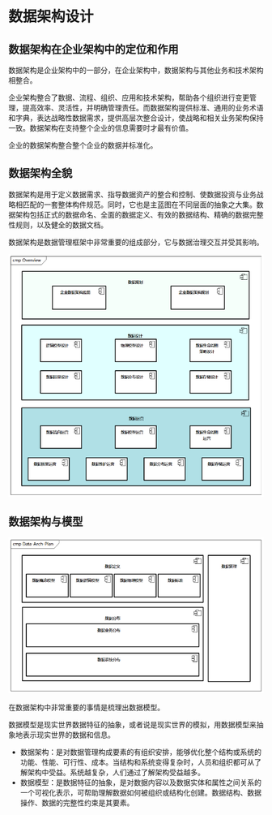 # 数据架构设计

## 数据架构在企业架构中的定位和作用

数据架构是企业架构中的一部分，在企业架构中，数据架构与其他业务和技术架构相整合。

企业架构整合了数据、流程、组织、应用和技术架构，帮助各个组织进行变更管理，提高效率、灵活性，并明确管理责任。而数据架构提供标准、通用的业务术语和字典，表达战略性数据需求，提供高层次整合设计，使战略和相关业务架构保持一致。数据架构在支持整个企业的信息需要时才最有价值。

企业的数据架构整合整个企业的数据并标准化。

## 数据架构全貌

数据架构是用于定义数据需求、指导数据资产的整合和控制、使数据投资与业务战略相匹配的一套整体构件规范。同时，它也是主蓝图在不同层面的抽象之大集。数据架构包括正式的数据命名、全面的数据定义、有效的数据结构、精确的数据完整性规则，以及健全的数据文档。

数据架构是数据管理框架中非常重要的组成部分，它与数据治理交互并受其影响。

![企业数据架构](images/Overview.png)

## 数据架构与模型

![数据架构规划](images/Data-Arch-Plan.png)

在数据架构中非常重要的事情是梳理出数据模型。

数据模型是现实世界数据特征的抽象，或者说是现实世界的模拟，用数据模型来抽象地表示现实世界的数据和信息。

- 数据架构：是对数据管理构成要素的有组织安排，能够优化整个结构或系统的功能、性能、可行性、成本。当结构和系统变得复杂时，人员和组织都可从了解架构中受益。系统越复杂，人们通过了解架构受益越多。
- 数据模型：是数据特征的抽象，是对数据内容以及数据实体和属性之间关系的一个可视化表示，可帮助理解数据如何被组织或结构化创建。数据结构、数据操作、数据的完整性约束是其要素。